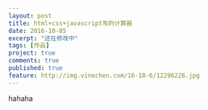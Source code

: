 ```yaml
---
layout: post
title: html+css+javascript写的计算器
date: 2016-10-05
excerpt: "还在修改中"
tags: [作品]
project: true
comments: true
published: true
feature: http://img.vinechen.com/16-10-6/12296226.jpg
---
```


hahaha